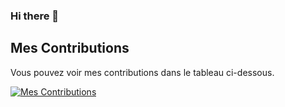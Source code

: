 ### Hi there 👋


## Mes Contributions

Vous pouvez voir mes contributions dans le tableau ci-dessous.

[![Mes Contributions](https://github.com/JinxedQuinn?tab=repositories)](https://github.com/JinxedQuinn?tab=repositories)

<!--
**JinxedQuinn/JinxedQuinn** is a ✨ _special_ ✨ repository because its `README.md` (this file) appears on your GitHub profile.

Here are some ideas to get you started:

- 🔭 I’m currently working on ...
- 🌱 I’m currently learning ...
- 👯 I’m looking to collaborate on ...
- 🤔 I’m looking for help with ...
- 💬 Ask me about ...
- 📫 How to reach me: ...
- 😄 Pronouns: ...
- ⚡ Fun fact: ...
-->

